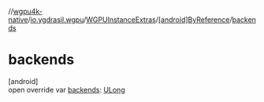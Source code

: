 //[wgpu4k-native](../../../../index.md)/[io.ygdrasil.wgpu](../../index.md)/[WGPUInstanceExtras](../index.md)/[[android]ByReference](index.md)/[backends](backends.md)

# backends

[android]\
open override var [backends](backends.md): [ULong](https://kotlinlang.org/api/core/kotlin-stdlib/kotlin/-u-long/index.html)